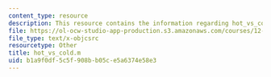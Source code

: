 ```yaml
---
content_type: resource
description: This resource contains the information regarding hot_vs_cold.m.
file: https://ol-ocw-studio-app-production.s3.amazonaws.com/courses/12-086-modeling-environmental-complexity-fall-2014/b1a9f0df5c5f908bb05ce5a6374e58e3_hot_vs_cold.m
file_type: text/x-objcsrc
resourcetype: Other
title: hot_vs_cold.m
uid: b1a9f0df-5c5f-908b-b05c-e5a6374e58e3
---
```

